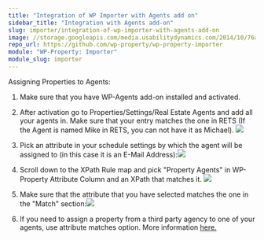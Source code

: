 ```yaml
---
title: "Integration of WP Importer with Agents add on"
sidebar_title: "Integration with Agents add-on"
slug: importer/integration-of-wp-importer-with-agents-add-on
image: //storage.googleapis.com/media.usabilitydynamics.com/2014/10/76a8eb10-wpproperty-extension-importer-icon-300x300.png
repo_url: https://github.com/wp-property/wp-property-importer
module: "WP-Property: Importer"
module_slug: importer
---
```


Assigning Properties to Agents:

1. Make sure that you have WP-Agents add-on installed and activated. 

2. After activation go to Properties/Settings/Real Estate Agents and add all your agents in. Make sure that your entry matches the one in RETS (If the Agent is named Mike in RETS, you can not have it as Michael). 
![](https://storage.googleapis.com/media.usabilitydynamics.com/2016/10/2016-10-27_1742.png)

3. Pick an attribute in your schedule settings by which the agent will be assigned to (in this case it is an E-Mail Address):![](https://storage.googleapis.com/media.usabilitydynamics.com/2016/09/687474703a2f2f696d6167652e70726e747363722e636f6d2f696d6167652f34396638653533363132336534343437616439353438353335616134313031622e706e67.png)

4. Scroll down to the XPath Rule map and pick "Property Agents" in WP-Property Attribute Column and an XPath that matches it. 
 ![](https://storage.googleapis.com/media.usabilitydynamics.com/2016/10/2016-10-27_1730.png) 

5. Make sure that the attribute that you have selected matches the one in the "Match" section:![](https://storage.googleapis.com/media.usabilitydynamics.com/2016/10/2016-10-27_1728.png)

6. If you need to assign a property from a third party agency to one of your agents, use attribute matches option. More information [here.](https://github.com/wp-property/wp-property-importer/wiki/Attribute-Matches-in-schedule-settings-for-WP-Property-Importer) 

